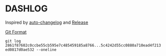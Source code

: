 # DASHLOG

Inspired by [auto-changelog](https://github.com/cookpete/auto-changelog) and [Release](https://github.com/vercel/release)

[Git Format](https://git-scm.com/docs/git-log#Documentation/git-log.txt-emHem)

`git log 2861f87602c0ccbe55cb595e7c485459185a8766...5c4242d55cc0880a710ead4f213ed0817d0ae532 --oneline`
